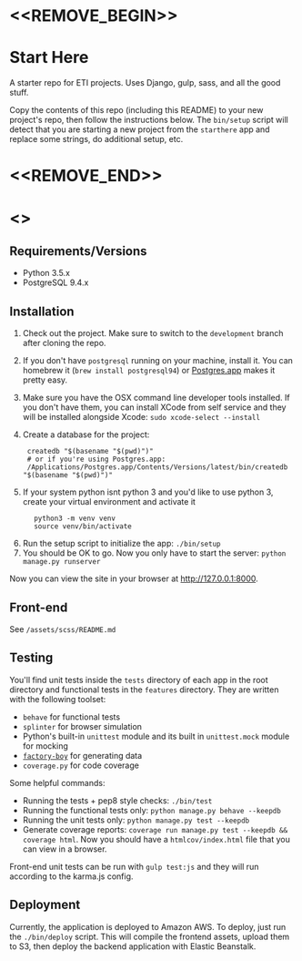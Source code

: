 # <<REMOVE_BEGIN>>
# Start Here

A starter repo for ETI projects. Uses Django, gulp, sass, and all the good stuff.

Copy the contents of this repo (including this README) to your new project's
repo, then follow the instructions below. The `bin/setup` script will detect
that you are starting a new project from the `starthere` app and replace some
strings, do additional setup, etc.
# <<REMOVE_END>>
# <<PROJECT>>

## Requirements/Versions

* Python 3.5.x
* PostgreSQL 9.4.x

## Installation

1. Check out the project. Make sure to switch to the `development` branch after cloning the repo.
2. If you don't have `postgresql` running on your machine, install it. You can homebrew it (`brew install postgresql94`) or [Postgres.app](http://postgresapp.com/) makes it pretty easy.
3. Make sure you have the OSX command line developer tools installed. If you
   don't have them, you can install XCode from self service and they will be
   installed alongside Xcode: `sudo xcode-select --install`
4. Create a database for the project:

        createdb "$(basename "$(pwd)")"
        # or if you're using Postgres.app:
        /Applications/Postgres.app/Contents/Versions/latest/bin/createdb "$(basename "$(pwd)")"
5. If your system python isnt python 3 and you'd like to use python 3, create your virtual environment and activate it
```
      python3 -m venv venv
      source venv/bin/activate
```
6. Run the setup script to initialize the app: `./bin/setup`
7. You should be OK to go. Now you only have to start the server: `python manage.py runserver`

Now you can view the site in your browser at http://127.0.0.1:8000.

## Front-end

See `/assets/scss/README.md`

## Testing

You'll find unit tests inside the `tests` directory of each app in the root
directory and functional tests in the `features` directory. They are written with the following toolset:

* `behave` for functional tests
* `splinter` for browser simulation
* Python's built-in `unittest` module and its built in `unittest.mock` module
  for mocking
* [`factory-boy`](https://factoryboy.readthedocs.io) for generating data
* `coverage.py` for code coverage

Some helpful commands:

* Running the tests + pep8 style checks: `./bin/test`
* Running the functional tests only: `python manage.py behave --keepdb`
* Running the unit tests only: `python manage.py test --keepdb`
* Generate coverage reports: `coverage run manage.py test --keepdb && coverage html`.
  Now you should have a `htmlcov/index.html` file that you can view in
  a browser.

Front-end unit tests can be run with `gulp test:js` and they will run according to the
karma.js config.

## Deployment

Currently, the application is deployed to Amazon AWS. To deploy, just run the
`./bin/deploy` script. This will compile the frontend assets, upload them to
S3, then deploy the backend application with Elastic Beanstalk.
